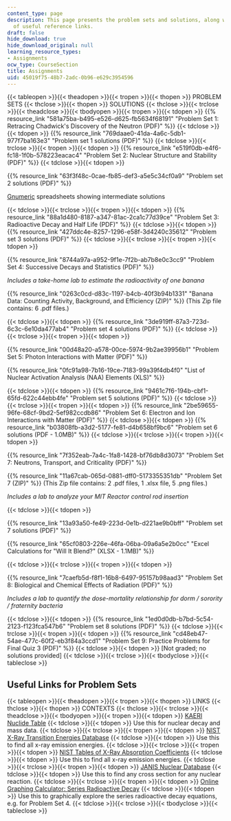 ```yaml
---
content_type: page
description: This page presents the problem sets and solutions, along with a table
  of useful reference links.
draft: false
hide_download: true
hide_download_original: null
learning_resource_types:
- Assignments
ocw_type: CourseSection
title: Assignments
uid: 45019f75-48b7-2adc-0b96-e629c3954596
---
```

{{< tableopen >}}{{< theadopen >}}{{< tropen >}}{{< thopen >}}
PROBLEM SETS
{{< thclose >}}{{< thopen >}}
SOLUTIONS
{{< thclose >}}{{< trclose >}}{{< theadclose >}}{{< tbodyopen >}}{{< tropen >}}{{< tdopen >}}
{{% resource_link "581a75ba-b495-e526-d625-fb5634f68191" "Problem Set 1: Retracing Chadwick's Discovery of the Neutron (PDF)" %}}
{{< tdclose >}}{{< tdopen >}}
{{% resource_link "769daae0-41da-4a6c-5db1-977f7ba163e3" "Problem set 1 solutions (PDF)" %}}
{{< tdclose >}}{{< trclose >}}{{< tropen >}}{{< tdopen >}}
{{% resource_link "e519f0db-e4f6-fc18-1f0b-578223eacac4" "Problem Set 2: Nuclear Structure and Stability (PDF)" %}}
{{< tdclose >}}{{< tdopen >}}

{{% resource_link "63f3f48c-0cae-fb85-def3-a5e5c34cf0a9" "Problem set 2 solutions (PDF)" %}}

[Gnumeric](http://www.gnumeric.org/) spreadsheets showing intermediate solutions

{{< tdclose >}}{{< trclose >}}{{< tropen >}}{{< tdopen >}}
{{% resource_link "88a1d480-8187-a347-81ac-2ca1c77d39ce" "Problem Set 3: Radioactive Decay and Half Life (PDF)" %}}
{{< tdclose >}}{{< tdopen >}}
{{% resource_link "427ddc4e-8257-1296-e58f-3d4240c35612" "Problem set 3 solutions (PDF)" %}}
{{< tdclose >}}{{< trclose >}}{{< tropen >}}{{< tdopen >}}

{{% resource_link "8744a97a-a952-9f1e-7f2b-ab7b8e0c3cc9" "Problem Set 4: Successive Decays and Statistics (PDF)" %}}

*Includes a take-home lab to estimate the radioactivity of one banana*

{{% resource_link "0263c0cd-d83c-1197-b4cb-40f3b94b1331" "Banana Data: Counting Activity, Background, and Efficiency (ZIP)" %}} (This Zip file contains: 6 .pdf files.)

{{< tdclose >}}{{< tdopen >}}
{{% resource_link "3de919ff-87a3-723d-6c3c-6e10da477ab4" "Problem set 4 solutions (PDF)" %}}
{{< tdclose >}}{{< trclose >}}{{< tropen >}}{{< tdopen >}}

{{% resource_link "00d48a20-a578-00ce-5974-9b2ae39956b1" "Problem Set 5: Photon Interactions with Matter (PDF)" %}}

{{% resource_link "0fc91a98-7b16-19ce-7183-99a39f4db4f0" "List of Nuclear Activation Analysis (NAA) Elements (XLS)" %}}

{{< tdclose >}}{{< tdopen >}}
{{% resource_link "9461c7f6-194b-cbf1-65fd-622c44ebb4fe" "Problem set 5 solutions (PDF)" %}}
{{< tdclose >}}{{< trclose >}}{{< tropen >}}{{< tdopen >}}
{{% resource_link "2be59655-96fe-68cf-9bd2-5ef982ccdb86" "Problem Set 6: Electron and Ion Interactions with Matter (PDF)" %}}
{{< tdclose >}}{{< tdopen >}}
{{% resource_link "b03808fb-a3d2-5177-fe81-d4b658bf9bc6" "Problem set 6 solutions (PDF - 1.0MB)" %}}
{{< tdclose >}}{{< trclose >}}{{< tropen >}}{{< tdopen >}}

{{% resource_link "7f352eab-7a4c-1fa8-1428-bf76db8d3073" "Problem Set 7: Neutrons, Transport, and Criticality (PDF)" %}}

{{% resource_link "11a67cab-065d-0881-dff0-5173355351db" "Problem Set 7 (ZIP)" %}} (This Zip file contains: 2 .pdf files, 1 .xlsx file, 5 .png files.)

*Includes a lab to analyze your MIT Reactor control rod insertion*

{{< tdclose >}}{{< tdopen >}}

{{% resource_link "13a93a50-fe49-223d-0e1b-d221ae9b0bff" "Problem set 7 solutions (PDF)" %}}

{{% resource_link "65cf0803-226e-46fa-06ba-09a6a5e2b0cc" "Excel Calculations for \"Will It Blend?\" (XLSX - 1.1MB)" %}}

{{< tdclose >}}{{< trclose >}}{{< tropen >}}{{< tdopen >}}

{{% resource_link "7caefb5d-f8f1-16b8-6497-95157b98aad3" "Problem Set 8: Biological and Chemical Effects of Radiation (PDF)" %}}

*Includes a lab to quantify the dose-mortality relationship for dorm / sorority / fraternity bacteria*

{{< tdclose >}}{{< tdopen >}}
{{% resource_link "1ed0d0db-b7bd-5c54-2123-f123fca547b6" "Problem set 8 solutions (PDF)" %}}
{{< tdclose >}}{{< trclose >}}{{< tropen >}}{{< tdopen >}}
{{% resource_link "cd48eb47-54ae-477c-60f2-eb3f84a3ccd1" "Problem Set 9: Practice Problems for Final Quiz 3 (PDF)" %}}
{{< tdclose >}}{{< tdopen >}}
\[Not graded; no solutions provided\]
{{< tdclose >}}{{< trclose >}}{{< tbodyclose >}}{{< tableclose >}}

## Useful Links for Problem Sets

{{< tableopen >}}{{< theadopen >}}{{< tropen >}}{{< thopen >}}
LINKS
{{< thclose >}}{{< thopen >}}
CONTEXTS
{{< thclose >}}{{< trclose >}}{{< theadclose >}}{{< tbodyopen >}}{{< tropen >}}{{< tdopen >}}
[KAERI Nuclide Table](https://atom.kaeri.re.kr/nuchart/)
{{< tdclose >}}{{< tdopen >}}
Use this for nuclear decay and mass data.
{{< tdclose >}}{{< trclose >}}{{< tropen >}}{{< tdopen >}}
[NIST X-Ray Transition Energies Database](http://physics.nist.gov/PhysRefData/XrayTrans/Html/search.html)
{{< tdclose >}}{{< tdopen >}}
Use this to find all x-ray emission energies.
{{< tdclose >}}{{< trclose >}}{{< tropen >}}{{< tdopen >}}
[NIST Tables of X-Ray Absorption Coefficients](http://www.nist.gov/pml/data/xraycoef/)
{{< tdclose >}}{{< tdopen >}}
Use this to find all x-ray emission energies.
{{< tdclose >}}{{< trclose >}}{{< tropen >}}{{< tdopen >}}
[JANIS Nuclear Database](http://www.oecd-nea.org/janis/)
{{< tdclose >}}{{< tdopen >}}
Use this to find any cross section for any nuclear reaction.
{{< tdclose >}}{{< trclose >}}{{< tropen >}}{{< tdopen >}}
[Online Graphing Calculator: Series Radioactive Decay](https://www.desmos.com/calculator/ymibe4voxp)
{{< tdclose >}}{{< tdopen >}}
Use this to graphically explore the series radioactive decay equations, e.g. for Problem Set 4.
{{< tdclose >}}{{< trclose >}}{{< tbodyclose >}}{{< tableclose >}}